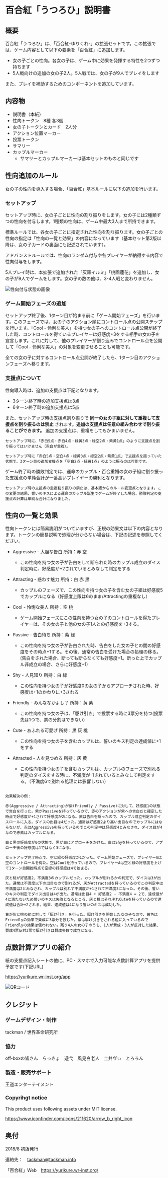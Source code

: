 # 百合紅「うつろひ」説明書

## 概要

百合紅「うつろひ」は、「百合紅-ゆりくれ-」の拡張セットです。この拡張では、ゲーム内容として以下の要素を「百合紅」に追加します。

- 女の子ごとの性向。各女の子は、ゲーム中に効果を発揮する特性を2つずつ持ちます
- 5人戦向けの追加の女の子2人。5人戦では、女の子が9人でプレイをします

また、プレイを補助するためのコンポーネントを追加しています。

## 内容物

- 説明書（本紙）
- 性向トークン　8種 各3個
- 女の子トークンとカード　2人分
- アクション位置マーカー
- 投票トークン
- サマリー
- カップルマーカー
  - サマリーとカップルマーカーは基本セットのものと同じです

## 性向追加のルール

女の子の性向を導入する場合、「百合紅」基本ルールに以下の追加を行います。

### セットアップ

セットアップ時に、女の子ごとに性向の割り振りをします。女の子には2種類ずつの性向を付与します。1種類の性向は、ゲーム中最大3人まで所持できます。

標準ルールでは、各女の子ごとに指定された性向を割り振ります。女の子ごとの性向の指定は「性向の一覧と効果」の内容になっています（基本セット第2版以降は、女の子カードの裏面にも記述されています）。

アドバンストルールでは、性向のランダム付与や各プレイヤーが納得する内容で性向付与をします。

5人プレイ時は、本拡張で追加された「灰羅イルミ」「桃園蓮花」を追加し、女の子が9人でゲームをします。女の子の数の他は、3-4人戦と変わりません。

![性向付与状態の画像](img/seikou.png)

### ゲーム開始フェーズの追加

セットアップ終了後、1ターン目が始まる前に「ゲーム開始フェーズ」を行います。このフェーズでは、女の子のアクション順にコントロール点の公開ステップを行います。「Cool - 怜悧な美人」を持つ女の子へのコントロール点公開が終了した時、コントロールを得ているプレイヤーは好感度+3をする相手の女の子を宣言します。これに対して、他のプレイヤーが割り込みでコントロール点を公開して「Cool - 怜悧な美人」の対象を変更させることも可能です。

全ての女の子に対するコントロール点公開が終了したら、1ターン目のアクションフェーズへ移ります。

### 支援点について

性向導入時は、追加の支援点は下記となります。

- 3ターン終了時の追加支援点は3点
- 6ターン終了時の追加支援点は5点

また、セットアップ時の支援点割り振りで **同一の女の子組に対して重複して支援点を割り振るのは禁止** されます。**追加の支援点は任意の組み合わせで割り振ることができます。** 追加の支援点は、重複をしてもかまいません。

```plaintext
セットアップ時に、「赤白5点・赤白4点・緑黄3点・緑空2点・紫黄1点」のように支援点を割り振ってはいけません（赤白が重複）。

セットアップ時に「赤白5点・空白4点・緑黄3点・緑空2点・紫黄1点」で支援点を振っていた状態で、3ターン目の追加支援点を「空白2点・緑黄1点」のように振るのは可能です。
```

ゲーム終了時の勝敗判定では、運命のカップル・百合重婚の女の子組に割り振った支援点の単純合計が一番高いプレイヤーの勝利となります。

```plaintext
セットアップ時の支援点の重複割り振りの禁止は、基本版からのルール変更点となります。この変更の結果、誓いのキスによる運命のカップル誕生でゲームが終了した場合、勝敗判定の支援点の計算は単純な合計になりました。
```

## 性向の一覧と効果

性向トークンには簡易説明がついていますが、正規の効果文は以下の内容となります。トークンの簡易説明で処理が分からない場合は、下記の記述を参照してください。

- Aggressive - 大胆な告白 所持：赤 空
  - この性向を持つ女の子が告白をして断られた時のカップル成立のダイス判定時に、好感度が+2されているとみなして判定をする

- Attracting - 惑わす魅力 所持：白 赤 黒
  - カップルのフェーズで、この性向を持つ女の子を含む女の子組は好感度5でカップルになる（好感度上限は6のまま/Attractingの重複なし）

- Cool - 怜悧な美人 所持：空 桃
  - ゲーム開始フェーズにこの性向を持つ女の子のコントロールを得たプレイヤーは、その女の子と他の女の子1人との好感度を+3する。

- Passive - 告白待ち 所持：紫 緑
  - この性向を持つ女の子が告白された時、告白をした女の子との間の好感度をその時点+1する。その後、通常の告白を受けた場合の処理の移る。(告白をされた場合、断っても断らなくても好感度+1。断った上でカップル非成立の場合、さらに好感度+1)

- Shy - 人見知り 所持：白 緑
  - この性向を持つ女の子が好感度0の女の子からアプローチされた時、好感度は+1のかわりに+3される

- Friendly - みんななかよし？ 所持：黄 紫
  - この性向を持つ女の子は、「駆け引き」で投票する時に3票分を持つ(投票先は1つで、票の分割はできない)

- Cute - あふれる可愛げ 所持：黒 灰 桃
  - この性向を持つ女の子を含むカップルは、誓いのキス判定の達成値に+1をする

- Attracted - 人を見つめる 所持：灰 黄
  - この性向を持つ女の子を含むカップルは、カップルのフェーズで別れる判定のダイスをする時に、不満度が-1されているとみなして判定をする。（不満度6で別れる処理には影響しない）

```plaintext

効果解決の例：

赤(Aggressive / Attracting)が紫(Friendly / Passive)に対して、好感度1の状態で告白を行った。紫がPassiveを持っているので、赤のアクションが紫への告白だと確定した時点で好感度が+1されて好感度が2になる。紫は告白を断ったので、カップル成立判定のダイスロールに入る。ダイスの出目は4だった。通常は好感度2より高い出目なのでカップルにはならないが、赤はAggressiveを持っているのでこの判定中は好感度4とみなされ、ダイス目が4なので赤紫はカップルになる。

白と黒の好感度が0の状態で、黒が白にアプローチをかけた。白はShyを持っているので、アプローチ後の好感度は1ではなく3になる。

セットアップ完了時点で、空と緑の好感度が1だった。ゲーム開始フェーズで、プレイヤーAは空のコントロールを得た。空はCoolを持っているので、プレイヤーAは空と緑の好感度を上げて1ターン目開始時点で空緑の好感度は4で始まる。

灰と桃が好感度2、不満度3のカップルだった。カップルが別れるかの判定で、ダイスは3が出た。通常は不満度以下の出目なので別れるが、灰がAttractedを持っているのでこの判定中は不満度は2とみなされ、カップルは別れず不満度が+1されて不満度3になった。その後、誓いのキスの判定でダイス出目は4が出た。通常は出目4 + 好感度2 - 不満度4 = 2で、達成値が4に満たないため誓いのキスは失敗となるところ、灰と桃はそれぞれCuteを持っているので達成値は合計+2される。結果、達成値は4になり誓いのキスは成功した。

黄が紫と桃の組に対して「駆け引き」を行った。駆け引きを開始した女の子なので、黄色はFriendlyの効果で賛成に3票分を投じた。紫は駆け引きをされる組に入っているのでFriendlyの効果は使われない。残り4人の女の子のうち、1人が賛成・3人が反対した結果、賛成4票反対3票で駆け引きは賛成多数で成立となる。

```

## 点数計算アプリの紹介

紙の支援点記入シートの他に、PC・スマホで入力可能な点数計算アプリを提供予定です(下記URL)

<https://yurikure.wr-inst.org/app>

![QRコード](img/app-qr.png)

## クレジット

### ゲームデザイン・制作

tackman / 世界革命研究所

### 協力

off-boxの皆さん　らっきょ　遊弋　風見白老人　土井ヴぃ　とろろん

### 製造・販売サポート

王道エンターテイメント

### Copyrihgt notice

This product uses following assets under MIT license.

<https://www.iconfinder.com/icons/211620/arrow_b_right_icon>

## 奥付

2018/8 初版発行

連絡先：　tackman@tackman.info

「百合紅」Web　<https://yurikure.wr-inst.org/>
